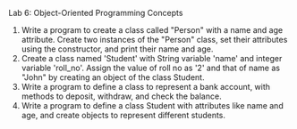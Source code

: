 Lab 6: Object-Oriented Programming Concepts
1. Write a program to create a class called "Person" with a name and age attribute. Create two instances of the "Person" class, set their attributes using the constructor, and print their name and age. 
2. Create a class named 'Student' with String variable 'name' and integer variable 'roll_no'. Assign the value of roll no as '2' and that of name as "John" by creating an object of the class Student. 
3. Write a program to define a class to represent a bank account, with methods to deposit, withdraw, and check the balance.
4. Write a program to define a class Student with attributes like name and age, and create objects to represent different students.
